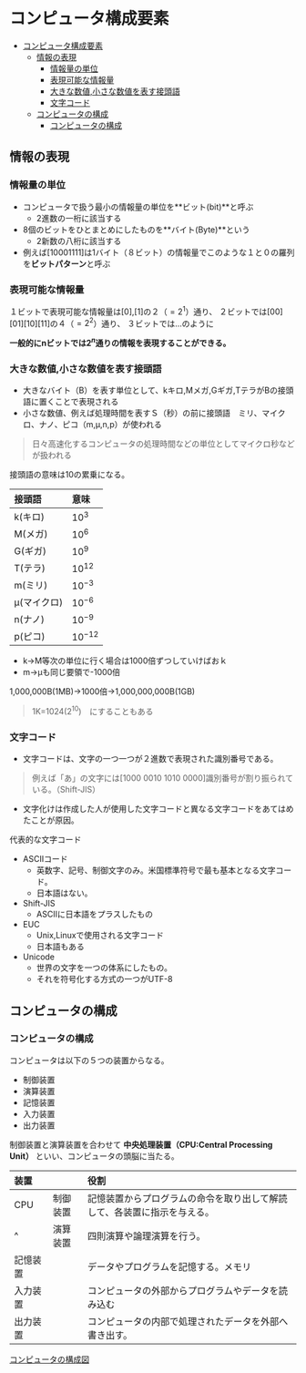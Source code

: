 # コンピュータ構成要素
- [コンピュータ構成要素](#コンピュータ構成要素)
  - [情報の表現](#情報の表現)
    - [情報量の単位](#情報量の単位)
    - [表現可能な情報量](#表現可能な情報量)
    - [大きな数値,小さな数値を表す接頭語](#大きな数値小さな数値を表す接頭語)
    - [文字コード](#文字コード)
  - [コンピュータの構成](#コンピュータの構成)
    - [コンピュータの構成](#コンピュータの構成-1)

## 情報の表現

### 情報量の単位
- コンピュータで扱う最小の情報量の単位を**ビット(bit)**と呼ぶ
  - 2進数の一桁に該当する
- 8個のビットをひとまとめにしたものを**バイト(Byte)**という
  - 2新数の八桁に該当する
- 例えば[10001111]は1バイト（８ビット）の情報量でこのような１と０の羅列を**ビットパターン**と呼ぶ

### 表現可能な情報量
１ビットで表現可能な情報量は[0],[1]の２（$=2^1$）通り、
２ビットでは[00][01][10][11]の４（$=2^2$）通り、
３ビットでは...のように

**一般的にnビットでは$2^n$通りの情報を表現することができる。**

### 大きな数値,小さな数値を表す接頭語
- 大きなバイト（B）を表す単位として、kキロ,Mメガ,Gギガ,TテラがBの接頭語に置くことで表現される
- 小さな数値、例えば処理時間を表すＳ（秒）の前に接頭語　ミリ、マイクロ、ナノ、ピコ（m,μ,n,p）が使われる
> 日々高速化するコンピュータの処理時間などの単位としてマイクロ秒などが扱われる

接頭語の意味は10の累乗になる。

| 接頭語      | 意味       |
| :---------- | :--------- |
| k(キロ)     | $10^3$     |
| M(メガ)     | $10^6$     |
| G(ギガ)     | $10^9$     |
| T(テラ)     | $10^{12}$  |
| m(ミリ)     | $10^{-3}$  |
| μ(マイクロ) | $10^{-6}$  |
| n(ナノ)     | $10^{-9}$  |
| p(ピコ)     | $10^{-12}$ |

- k->M等次の単位に行く場合は1000倍ずつしていけばおｋ
- m->μも同じ要領で-1000倍

1,000,000B(1MB)->1000倍->1,000,000,000B(1GB)
> 1K=1024($2^{10}$)　にすることもある

### 文字コード
- 文字コードは、文字の一つ一つが２進数で表現された識別番号である。
> 例えば「あ」の文字には[1000 0010 1010 0000]識別番号が割り振られている。（Shift-JIS）
- 文字化けは作成した人が使用した文字コードと異なる文字コードをあてはめたことが原因。

代表的な文字コード
- ASCIIコード
  - 英数字、記号、制御文字のみ。米国標準符号で最も基本となる文字コード。
  - 日本語はない。
- Shift-JIS
  - ASCIIに日本語をプラスしたもの
- EUC
  - Unix,Linuxで使用される文字コード
  - 日本語もある
- Unicode
  - 世界の文字を一つの体系にしたもの。
  - それを符号化する方式の一つがUTF-8

## コンピュータの構成

### コンピュータの構成

コンピュータは以下の５つの装置からなる。
- 制御装置
- 演算装置
- 記憶装置
- 入力装置
- 出力装置

制御装置と演算装置を合わせて **中央処理装置（CPU:Central Processing Unit）** といい、コンピュータの頭脳に当たる。
 
| 装置     |          | 役割                                                                     |
| :------- | -------- | :----------------------------------------------------------------------- |
| CPU      | 制御装置 | 記憶装置からプログラムの命令を取り出して解読して、各装置に指示を与える。 |
| ^        | 演算装置 | 四則演算や論理演算を行う。                                               |
| 記憶装置 |          | データやプログラムを記憶する。メモリ                                     |
| 入力装置 |          | コンピュータの外部からプログラムやデータを読み込む                       |
| 出力装置 |          | コンピュータの内部で処理されたデータを外部へ書き出す。                   |

[コンピュータの構成図](https://basics.k-labo.work/wordpress/wp-content/uploads/2017/10/b42076795c9ceb1d31f6cf3b81d46409.png)